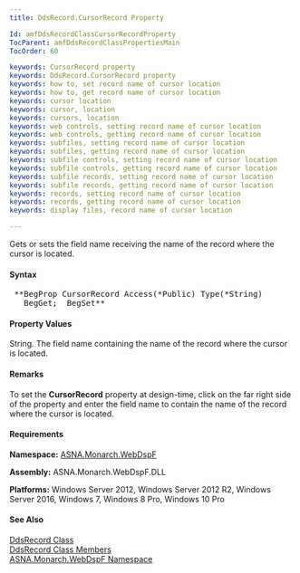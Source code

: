```yaml
---
title: DdsRecord.CursorRecord Property

Id: amfDdsRecordClassCursorRecordProperty
TocParent: amfDdsRecordClassPropertiesMain
TocOrder: 60

keywords: CursorRecord property
keywords: DdsRecord.CursorRecord property
keywords: how to, set record name of cursor location
keywords: how to, get record name of cursor location
keywords: cursor location
keywords: cursor, location
keywords: cursors, location
keywords: web controls, setting record name of cursor location
keywords: web controls, getting record name of cursor location
keywords: subfiles, setting record name of cursor location
keywords: subfiles, getting record name of cursor location
keywords: subfile controls, setting record name of cursor location
keywords: subfile controls, getting record name of cursor location
keywords: subfile records, setting record name of cursor location
keywords: subfile records, getting record name of cursor location
keywords: records, setting record name of cursor location
keywords: records, getting record name of cursor location
keywords: display files, record name of cursor location

---
```


Gets or sets the field name receiving the name of the record where the cursor is located.

#### Syntax
<pre class="prettyprint"> **BegProp CursorRecord Access(*Public) Type(*String)
   BegGet;  BegSet** </pre>

#### Property Values
String. The field name containing the name of the record where the cursor is located.

#### Remarks
To set the **CursorRecord** property at design-time, click on the far right side of the property and enter the field name to contain the name of the record where the cursor is located.

#### Requirements
**Namespace:** [ASNA.Monarch.WebDspF](amfWebDspFNamespace.html)

**Assembly:** ASNA.Monarch.WebDspF.DLL

**Platforms:** Windows Server 2012, Windows Server 2012 R2, Windows Server 2016, Windows 7, Windows 8 Pro, Windows 10 Pro

#### See Also
[DdsRecord Class](amfDdsRecordClass.html) <br /> [ DdsRecord Class Members](amfDdsRecordClassMembers.html) <br /> [ ASNA.Monarch.WebDspF Namespace](amfWebDspFNamespace.html) 
